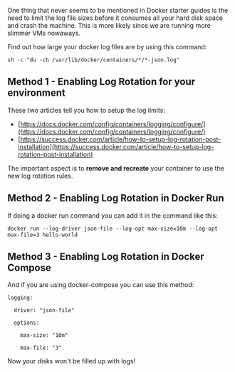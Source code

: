 One thing that never seems to be mentioned in Docker starter guides is the need to limit the log file sizes before it consumes all your hard disk space and crash the machine. This is more likely since we are running more slimmer VMs nowaways.

Find out how large your docker log files are by using this command:

`sh -c "du -ch /var/lib/docker/containers/*/*-json.log"`

## Method 1 - Enabling Log Rotation for your environment
These two articles tell you how to setup the log limits:
- [https://docs.docker.com/config/containers/logging/configure/](https://docs.docker.com/config/containers/logging/configure/)
- [https://success.docker.com/article/how-to-setup-log-rotation-post-installation](https://success.docker.com/article/how-to-setup-log-rotation-post-installation)

The important aspect is to **remove and recreate** your container to use the new log rotation rules.

## Method 2 - Enabling Log Rotation in Docker Run
If doing a docker run command you can add it in the command like this:

`docker run --log-driver json-file --log-opt max-size=10m --log-opt max-file=3 hello-world`

## Method 3 - Enabling Log Rotation in Docker Compose

And if you are using docker-compose you can use this method:

  
    
    logging:
    
      driver: "json-file"
      
      options:
      
        max-size: "10m"
        
        max-file: "3" 
        


Now your disks won't be filled up with logs!
